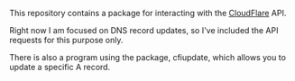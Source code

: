 This repository contains a package for interacting with the
[CloudFlare](https://www.cloudflare.com) API.

Right now I am focused on DNS record updates, so I've included the API requests
for this purpose only.

There is also a program using the package, cfiupdate, which allows you to
update a specific A record.
